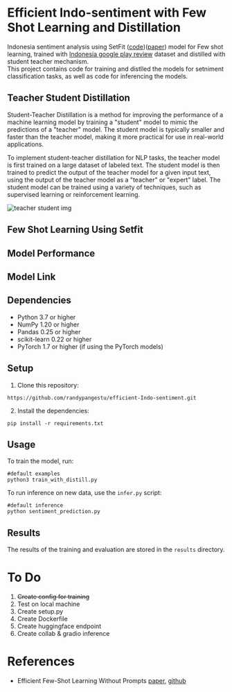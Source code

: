 # Efficient Indo-sentiment with Few Shot Learning and Distillation
Indonesia sentiment analysis using SetFit ([code](https://github.com/huggingface/setfit))([paper](https://arxiv.org/abs/2209.11055)) model for Few shot learning, trained with [Indonesia google play review](https://huggingface.co/datasets/jakartaresearch/google-play-review) dataset and distilled with student teacher mechanism. </br>
This project contains code for training and distlled the models for setniment classification tasks, as well as code for inferencing the models.



## Teacher Student Distillation
Student-Teacher Distillation is a method for improving the performance of a machine learning model by training a "student" model to mimic the predictions of a "teacher" model. The student model is typically smaller and faster than the teacher model, making it more practical for use in real-world applications. </br>

To implement student-teacher distillation for NLP tasks, the teacher model is first trained on a large dataset of labeled text. The student model is then trained to predict the output of the teacher model for a given input text, using the output of the teacher model as a "teacher" or "expert" label. The student model can be trained using a variety of techniques, such as supervised learning or reinforcement learning.

![teacher student img]("assets/teacher-student.png")

## Few Shot Learning Using Setfit


## Model Performance

## Model Link



## Dependencies

- Python 3.7 or higher
- NumPy 1.20 or higher
- Pandas 0.25 or higher
- scikit-learn 0.22 or higher
- PyTorch 1.7 or higher (if using the PyTorch models)


## Setup

1. Clone this repository:
```
https://github.com/randypangestu/efficient-Indo-sentiment.git
```


2. Install the dependencies:
```
pip install -r requirements.txt
```


## Usage

To train the model, run:

```
#default examples
python3 train_with_distill.py
```

To run inference on new data, use the `infer.py` script:
```
#default inference
python sentiment_prediction.py
```
## Results

The results of the training and evaluation are stored in the `results` directory.

# To Do
1. ~~Create config for training~~
2. Test on local machine
3. Create setup.py
4. Create Dockerfile
5. Create huggingface endpoint
6. Create collab & gradio inference

# References
- Efficient Few-Shot Learning Without Prompts [paper](https://arxiv.org/abs/2209.11055), [github](https://github.com/huggingface/setfit)
